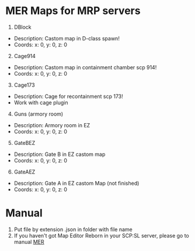# **MER Maps for MRP servers**

1. DBlock 
  - Description: Castom map in D-class spawn! 
  - Coords: x: 0, y: 0, z: 0

2. Cage914
  - Description: Castom map in containment chamber scp 914!
  - Coords: x: 0, y: 0, z: 0

3. Cage173
  - Description: Cage for recontainment scp 173!
  - Work with cage plugin

4. Guns (armory room)
  - Description: Armory room in EZ
  - Coords: x: 0, y: 0, z: 0

5. GateBEZ
  - Description: Gate B in EZ castom map
  - Coords: x: 0, y: 0, z: 0

6. GateAEZ
  - Description: Gate A in EZ castom Map (not finished)
  - Coords: x: 0, y: 0, z: 0

# **Manual**

1. Put file by extension .json in folder with file name 
2. If you haven't got Map Editor Reborn in your SCP:SL server, please go to manual [MER](https://github.com/Michal78900/MapEditorReborn?ysclid=m9phjmkhj0921194746)
